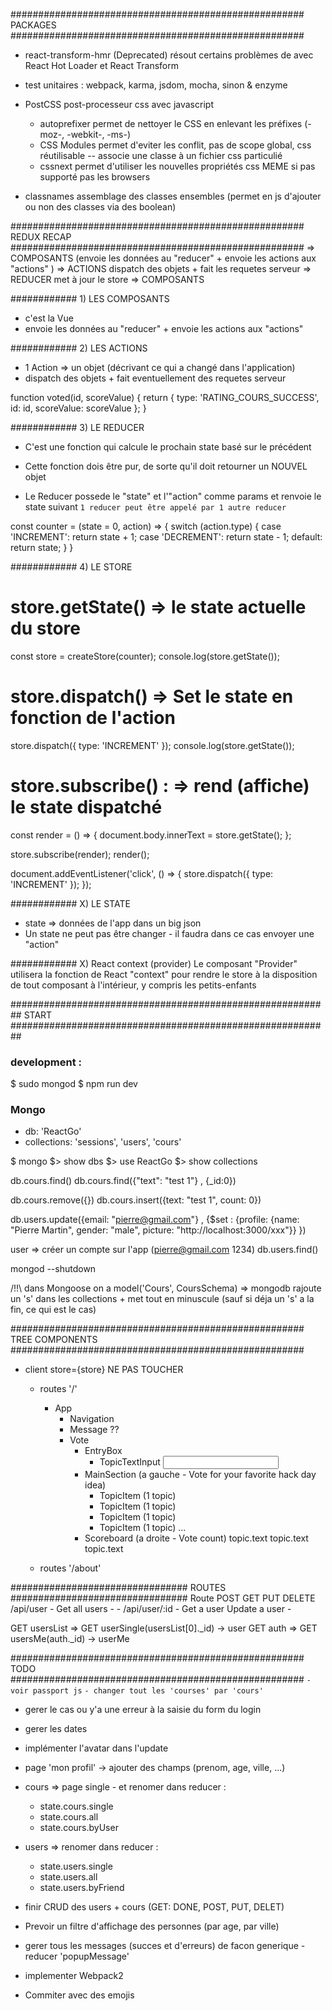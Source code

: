 ##################################################### PACKAGES #####################################################
- react-transform-hmr (Deprecated)          résout certains problèmes de avec React Hot Loader et React Transform
- test unitaires :                          webpack, karma, jsdom, mocha, sinon & enzyme

- PostCSS                                   post-processeur css avec javascript
    - autoprefixer                          permet de nettoyer le CSS en enlevant les préfixes (-moz-, -webkit-, -ms-)
    - CSS Modules                           permet d'eviter les conflit, pas de scope global, css réutilisable -- associe une classe à un fichier css particulié
    - cssnext                               permet d'utiliser les nouvelles propriétés css MEME si pas supporté pas les browsers
- classnames                                assemblage des classes ensembles (permet en js d'ajouter ou non des classes via des boolean)




##################################################### REDUX RECAP #####################################################
=> COMPOSANTS (envoie les données au "reducer" + envoie les actions aux "actions" ) 
    => ACTIONS dispatch des objets + fait les requetes serveur
        => REDUCER met à jour le store 
            => COMPOSANTS


############ 1) LES COMPOSANTS
- c'est la Vue
- envoie les données au "reducer" + envoie les actions aux "actions"


############ 2) LES ACTIONS
- 1 Action => un objet (décrivant ce qui a changé dans l'application)
- dispatch des objets + fait eventuellement des requetes serveur


function voted(id, scoreValue) {
    return {
        type: 'RATING_COURS_SUCCESS',
        id: id,
        scoreValue: scoreValue
    };
}


############ 3) LE REDUCER
- C'est une fonction qui calcule le prochain state basé sur le précédent
- Cette fonction dois être pur, de sorte qu'il doit retourner un NOUVEL objet

- Le Reducer possede le "state" et l'"action" comme params et renvoie le state suivant
`1 reducer peut être appelé par 1 autre reducer`


const counter = (state = 0, action) => {
  switch (action.type) {
    case 'INCREMENT':
      return state + 1;
    case 'DECREMENT':
      return state - 1;
    default:
      return state;
  }
}


############ 4) LE STORE
# store.getState()       => le state actuelle du store
const store = createStore(counter);
console.log(store.getState());


# store.dispatch()       => Set le state en fonction de l'action
store.dispatch({ type: 'INCREMENT' });
console.log(store.getState());


# store.subscribe() :    => rend (affiche) le state dispatché
const render = () => {
  document.body.innerText = store.getState();
};

store.subscribe(render);
render();

document.addEventListener('click', () => {
  store.dispatch({ type: 'INCREMENT' });
});



############ X) LE STATE
- state => données de l'app dans un big json
- Un state ne peut pas être changer - il faudra dans ce cas envoyer une "action"


############ X) React context (provider)
Le composant "Provider" utilisera la fonction de React "context" pour rendre le store à la disposition de tout composant à l'intérieur, y compris les petits-enfants




########################################################## START ##########################################################
### development :
$ sudo mongod
$ npm run dev

### Mongo 
- db: 'ReactGo'
- collections: 'sessions', 'users', 'cours'


$ mongo 
$> show dbs
$> use ReactGo
$> show collections

db.cours.find()
db.cours.find({"text": "test 1"} , {_id:0}) 

db.cours.remove({})
db.cours.insert({text: "test 1", count: 0})

db.users.update({email: "pierre@gmail.com"} , {$set : {profile: {name: "Pierre Martin", gender: "male", picture: "http://localhost:3000/xxx"}} })  

user => créer un compte sur l'app (pierre@gmail.com 1234)
db.users.find()

mongod --shutdown



/!!\ dans Mongoose on a   model('Cours', CoursSchema)   => mongodb rajoute un 's' dans les collections + met tout en minuscule (sauf si déja un 's' a la fin, ce qui est le cas)



##################################################### TREE COMPONENTS #####################################################
- client    store={store}    NE PAS TOUCHER 
    - routes '/'
        - App
            - Navigation
            - Message   ?? 
            - Vote
                - EntryBox
                    - TopicTextInput
                        <input />
                - MainSection           (a gauche - Vote for your favorite hack day idea)
                    - TopicItem         (1 topic)
                    - TopicItem         (1 topic)
                    - TopicItem         (1 topic)
                    - TopicItem         (1 topic)
                    ...
                - Scoreboard            (a droite - Vote count)
                    topic.text
                    topic.text
                    topic.text
                    
    - routes '/about'



################################ ROUTES ################################
Route	           POST	                        GET	                           PUT	                                  DELETE
/api/user	        -	                    Get all users                   	-                                       -
/api/user/:id	    -	                    Get a user	                Update a user	                                -


GET usersList   => GET userSingle(usersList[0]._id)     -> user
GET auth        => GET usersMe(auth._id)                -> userMe



##################################################### TODO #####################################################
`- voir passport js`
`- changer tout les 'courses' par 'cours'`

- gerer le cas ou y'a une erreur à la saisie du form du login
- gerer les dates
- implémenter l'avatar dans l'update
- page 'mon profil' -> ajouter des champs (prenom, age, ville, ...)

- cours => page single - et renomer dans reducer :
    - state.cours.single
    - state.cours.all
    - state.cours.byUser
    
- users => renomer dans reducer :
    - state.users.single
    - state.users.all
    - state.users.byFriend    
    
- finir CRUD des users + cours (GET: DONE, POST, PUT, DELET)
- Prevoir un filtre d'affichage des personnes (par age, par ville)

- gerer tous les messages (succes et d'erreurs) de facon generique - reducer 'popupMessage'
- implementer Webpack2

+ Commiter avec des emojis
